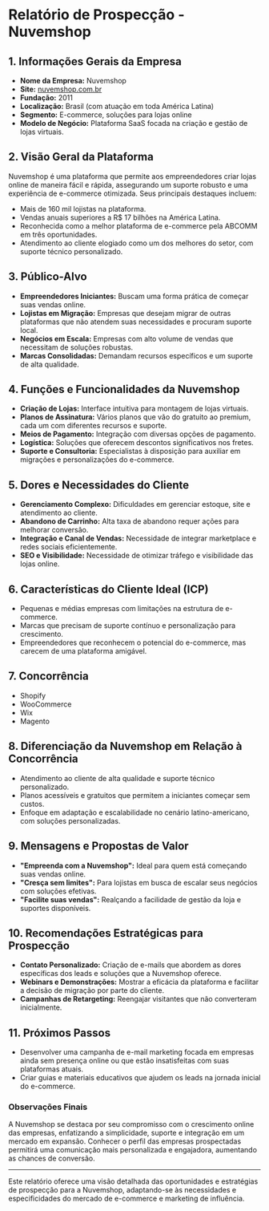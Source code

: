# Relatório de Prospecção - Nuvemshop

## 1. **Informações Gerais da Empresa**
- **Nome da Empresa:** Nuvemshop
- **Site:** [nuvemshop.com.br](https://www.nuvemshop.com.br)
- **Fundação:** 2011
- **Localização:** Brasil (com atuação em toda América Latina)
- **Segmento:** E-commerce, soluções para lojas online
- **Modelo de Negócio:** Plataforma SaaS focada na criação e gestão de lojas virtuais.

## 2. **Visão Geral da Plataforma**
Nuvemshop é uma plataforma que permite aos empreendedores criar lojas online de maneira fácil e rápida, assegurando um suporte robusto e uma experiência de e-commerce otimizada. Seus principais destaques incluem:
- Mais de 160 mil lojistas na plataforma.
- Vendas anuais superiores a R$ 17 bilhões na América Latina.
- Reconhecida como a melhor plataforma de e-commerce pela ABCOMM em três oportunidades.
- Atendimento ao cliente elogiado como um dos melhores do setor, com suporte técnico personalizado.

## 3. **Público-Alvo**
- **Empreendedores Iniciantes:** Buscam uma forma prática de começar suas vendas online.
- **Lojistas em Migração:** Empresas que desejam migrar de outras plataformas que não atendem suas necessidades e procuram suporte local.
- **Negócios em Escala:** Empresas com alto volume de vendas que necessitam de soluções robustas.
- **Marcas Consolidadas:** Demandam recursos específicos e um suporte de alta qualidade.

## 4. **Funções e Funcionalidades da Nuvemshop**
- **Criação de Lojas:** Interface intuitiva para montagem de lojas virtuais.
- **Planos de Assinatura:** Vários planos que vão do gratuito ao premium, cada um com diferentes recursos e suporte.
- **Meios de Pagamento:** Integração com diversas opções de pagamento.
- **Logística:** Soluções que oferecem descontos significativos nos fretes.
- **Suporte e Consultoria:** Especialistas à disposição para auxiliar em migrações e personalizações do e-commerce.

## 5. **Dores e Necessidades do Cliente**
- **Gerenciamento Complexo:** Dificuldades em gerenciar estoque, site e atendimento ao cliente.
- **Abandono de Carrinho:** Alta taxa de abandono requer ações para melhorar conversão.
- **Integração e Canal de Vendas:** Necessidade de integrar marketplace e redes sociais eficientemente.
- **SEO e Visibilidade:** Necessidade de otimizar tráfego e visibilidade das lojas online.

## 6. **Características do Cliente Ideal (ICP)**
- Pequenas e médias empresas com limitações na estrutura de e-commerce.
- Marcas que precisam de suporte contínuo e personalização para crescimento.
- Empreendedores que reconhecem o potencial do e-commerce, mas carecem de uma plataforma amigável.

## 7. **Concorrência**
- Shopify
- WooCommerce
- Wix
- Magento

## 8. **Diferenciação da Nuvemshop em Relação à Concorrência**
- Atendimento ao cliente de alta qualidade e suporte técnico personalizado.
- Planos acessíveis e gratuitos que permitem a iniciantes começar sem custos.
- Enfoque em adaptação e escalabilidade no cenário latino-americano, com soluções personalizadas.

## 9. **Mensagens e Propostas de Valor**
- **"Empreenda com a Nuvemshop":** Ideal para quem está começando suas vendas online.
- **"Cresça sem limites":** Para lojistas em busca de escalar seus negócios com soluções efetivas.
- **"Facilite suas vendas":** Realçando a facilidade de gestão da loja e suportes disponíveis.

## 10. **Recomendações Estratégicas para Prospecção**
- **Contato Personalizado:** Criação de e-mails que abordem as dores específicas dos leads e soluções que a Nuvemshop oferece.
- **Webinars e Demonstrações:** Mostrar a eficácia da plataforma e facilitar a decisão de migração por parte do cliente.
- **Campanhas de Retargeting:** Reengajar visitantes que não converteram inicialmente.

## 11. **Próximos Passos**
- Desenvolver uma campanha de e-mail marketing focada em empresas ainda sem presença online ou que estão insatisfeitas com suas plataformas atuais.
- Criar guias e materiais educativos que ajudem os leads na jornada inicial do e-commerce.

### Observações Finais
A Nuvemshop se destaca por seu compromisso com o crescimento online das empresas, enfatizando a simplicidade, suporte e integração em um mercado em expansão. Conhecer o perfil das empresas prospectadas permitirá uma comunicação mais personalizada e engajadora, aumentando as chances de conversão.

---

Este relatório oferece uma visão detalhada das oportunidades e estratégias de prospecção para a Nuvemshop, adaptando-se às necessidades e especificidades do mercado de e-commerce e marketing de influência.